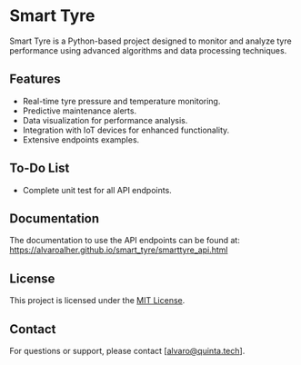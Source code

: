 # Smart Tyre

Smart Tyre is a Python-based project designed to monitor and analyze tyre performance using advanced algorithms and data processing techniques.

## Features

- Real-time tyre pressure and temperature monitoring.
- Predictive maintenance alerts.
- Data visualization for performance analysis.
- Integration with IoT devices for enhanced functionality.
- Extensive endpoints examples.

## To-Do List

- Complete unit test for all API endpoints.

## Documentation

The documentation to use the API endpoints can be found at: https://alvaroalher.github.io/smart_tyre/smarttyre_api.html

## License

This project is licensed under the [MIT License](LICENSE).

## Contact

For questions or support, please contact [alvaro@quinta.tech].